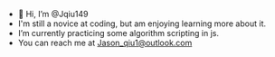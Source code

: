 - 👋 Hi, I’m @Jqiu149
- I'm still a novice at coding, but am enjoying learning more about it. 
- I’m currently practicing some algorithm scripting in js. 
- You can reach me at Jason_qiu1@outlook.com

